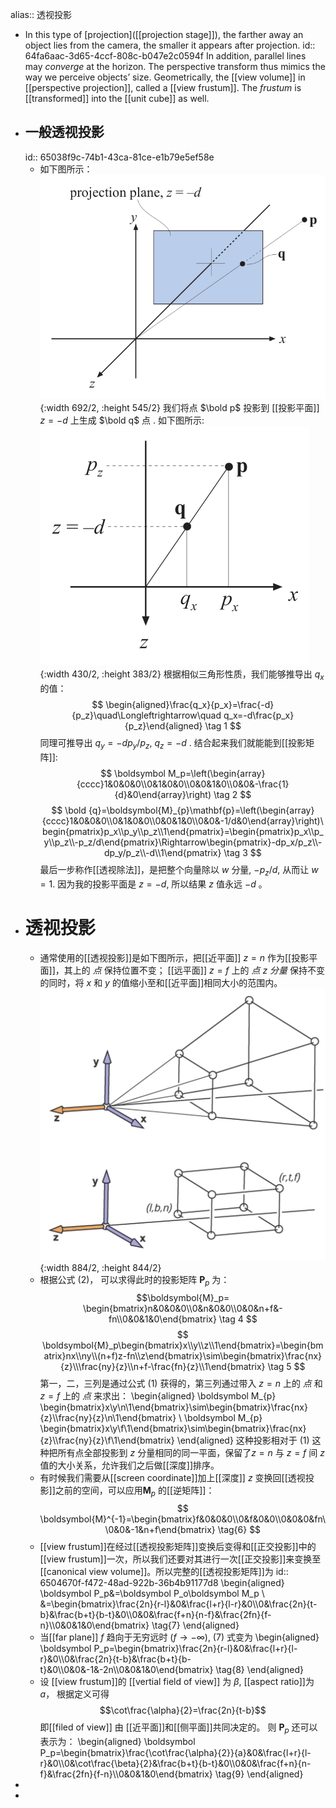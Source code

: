 alias:: 透视投影

- In this type of [projection]([[projection stage]]), the farther away an object lies from the camera, the smaller it appears after projection. 
  id:: 64fa6aac-3d65-4ccf-808c-b047e2c0594f
  In addition, parallel lines may *converge* at the horizon. The perspective transform
  thus mimics the way we perceive objects’ size. 
  Geometrically, the [[view volume]] in [[perspective projection]], called a [[view frustum]]. 
  The *frustum* is [[transformed]] into the [[unit cube]] as well.
- ## 一般透视投影
  id:: 65038f9c-74b1-43ca-81ce-e1b79e5ef58e
	- 如下图所示：
	  ![image.png](../assets/image_1694631085532_0.png){:width 692/2, :height 545/2}
	  我们将点 $\bold p$ 投影到 [[投影平面]] $z=-d$ 上生成 $\bold q$ 点 .
	  如下图所示:
	  ![image.png](../assets/image_1694631254073_0.png){:width 430/2, :height 383/2}
	  根据相似三角形性质，我们能够推导出 $q_x$ 的值：
	  $$
	  \begin{aligned}\frac{q_x}{p_x}=\frac{-d}{p_z}\quad\Longleftrightarrow\quad q_x=-d\frac{p_x}{p_z}\end{aligned} \tag 1
	  $$
	  同理可推导出 $q_y=-dp_y/p_z$, $q_z=-d$ . 结合起来我们就能能到[[投影矩阵]]: 
	  $$
	  \boldsymbol M_p=\left(\begin{array}{cccc}1&0&0&0\\0&1&0&0\\0&0&1&0\\0&0&-\frac{1}{d}&0\end{array}\right) \tag 2
	  $$
	  $$
	  \bold {q}=\boldsymbol{M}_{p}\mathbf{p}=\left(\begin{array}{cccc}1&0&0&0\\0&1&0&0\\0&0&1&0\\0&0&-1/d&0\end{array}\right)\begin{pmatrix}p_x\\p_y\\p_z\\1\end{pmatrix}=\begin{pmatrix}p_x\\p_y\\p_z\\-p_z/d\end{pmatrix}\Rightarrow\begin{pmatrix}-dp_x/p_z\\-dp_y/p_z\\-d\\1\end{pmatrix} \tag 3
	  $$
	  最后一步称作[[透视除法]]，是把整个向量除以 $w$ 分量, $-p_z/d$, 从而让 $w=1$. 因为我的投影平面是 $z=-d$, 所以结果 $z$ 值永远 $-d$ 。
- # 透视投影
	- 通常使用的[[透视投影]]是如下图所示，把[[近平面]] $z=n$ 作为[[投影平面]]，其上的 *点* 保持位置不变； [[远平面]] $z=f$ 上的 *点* $z$ *分量* 保持不变的同时，将 $x$ 和 $y$ 的值缩小至和[[近平面]]相同大小的范围内。 
	  ![image.png](../assets/image_1694776203674_0.png){:width 884/2, :height 844/2}
	- 根据公式 $(2)$， 可以求得此时的投影矩阵 $\boldsymbol P_p$ 为：
	  $$\boldsymbol{M}_p=
	  \begin{bmatrix}n&0&0&0\\0&n&0&0\\0&0&n+f&-fn\\0&0&1&0\end{bmatrix} \tag 4
	  $$
	  $$
	  \boldsymbol{M}_p\begin{bmatrix}x\\y\\z\\1\end{bmatrix}=\begin{bmatrix}nx\\ny\\(n+f)z-fn\\z\end{bmatrix}\sim\begin{bmatrix}\frac{nx}{z}\\\frac{ny}{z}\\n+f-\frac{fn}{z}\\1\end{bmatrix} \tag 5
	  $$
	  第一，二，三列是通过公式 $(1)$ 获得的，第三列通过带入 $z=n$ 上的 *点* 和 $z=f$ 上的 *点* 来求出：
	  \begin{aligned}
	  \boldsymbol M_{p} \begin{bmatrix}x\\y\\n\\1\end{bmatrix}\sim\begin{bmatrix}\frac{nx}{z}\\\frac{ny}{z}\\n\\1\end{bmatrix} \\
	  \boldsymbol M_{p} \begin{bmatrix}x\\y\\f\\1\end{bmatrix}\sim\begin{bmatrix}\frac{nx}{z}\\\frac{ny}{z}\\f\\1\end{bmatrix}
	  \end{aligned}
	  这种投影相对于 $(1)$ 这种把所有点全部投影到 $z$ 分量相同的同一平面，保留了$z=n$ 与 $z=f$ 间 $z$值的大小关系，允许我们之后做[[深度]]排序。
	- 有时候我们需要从[[screen coordinate]]加上[[深度]] $z$ 变换回[[透视投影]]之前的空间，可以应用$\boldsymbol M_p$ 的[[逆矩阵]]：
	  $$
	  \boldsymbol{M}^{-1}=\begin{bmatrix}f&0&0&0\\0&f&0&0\\0&0&0&fn\\0&0&-1&n+f\end{bmatrix} \tag{6}
	  $$
	- [[view frustum]]在经过[[透视投影矩阵]]变换后变得和[[正交投影]]中的[[view frustum]]一次，所以我们还要对其进行一次[[正交投影]]来变换至[[canonical view volume]]。所以完整的[[透视投影矩阵]]为
	  id:: 6504670f-f472-48ad-922b-36b4b91177d8
	  \begin{aligned}
	  \boldsymbol P_p&=\boldsymbol P_o\boldsymbol M_p \\
	  &=\begin{bmatrix}\frac{2n}{r-l}&0&\frac{l+r}{l-r}&0\\\\0&\frac{2n}{t-b}&\frac{b+t}{b-t}&0\\\\0&0&\frac{f+n}{n-f}&\frac{2fn}{f-n}\\\\0&0&1&0\end{bmatrix}  \tag{7}
	  \end{aligned}
	- 当[[far plane]] $f$ 趋向于无穷远时 ($f\to -\infty$), $(7)$ 式变为
	  \begin{aligned}
	  \boldsymbol P_p=\begin{bmatrix}\frac{2n}{r-l}&0&\frac{l+r}{l-r}&0\\\\0&\frac{2n}{t-b}&\frac{b+t}{b-t}&0\\\\0&0&-1&-2n\\\\0&0&1&0\end{bmatrix}  \tag{8}
	  \end{aligned}
	- 设 [[view frustum]]的 [[vertial field of view]] 为 $\beta$, [[aspect ratio]]为 $a$，
	  根据定义可得 
	  $$\cot\frac{\alpha}{2}=\frac{2n}{t-b}$$
	  即[[filed of view]] 由 [[近平面]]和[[侧平面]]共同决定的。
	  则 $\boldsymbol P_{p}$ 还可以表示为：
	  \begin{aligned}
	  \boldsymbol P_p=\begin{bmatrix}\frac{\cot\frac{\alpha}{2}}{a}&0&\frac{l+r}{l-r}&0\\\\0&\cot\frac{\beta}{2}&\frac{b+t}{b-t}&0\\\\0&0&\frac{f+n}{n-f}&\frac{2fn}{f-n}\\\\0&0&1&0\end{bmatrix} \tag{9}
	  \end{aligned}
-
-